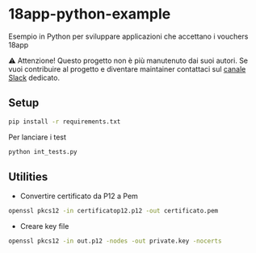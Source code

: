 # 18app-python-example

Esempio in Python per sviluppare applicazioni che accettano i vouchers 18app

⚠️ Attenzione! Questo progetto non è più manutenuto dai suoi autori. Se vuoi contribuire al progetto e diventare maintainer contattaci sul [canale Slack](https://developersitalia.slack.com/archives/C7AAA10PN) dedicato.

## Setup

```bash
pip install -r requirements.txt
```

Per lanciare i test

```bash
python int_tests.py
```

## Utilities

- Convertire certificato da P12 a Pem

```bash
openssl pkcs12 -in certificatop12.p12 -out certificato.pem
```

- Creare key file

```bash
openssl pkcs12 -in out.p12 -nodes -out private.key -nocerts
```
